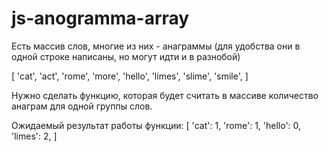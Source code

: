 # js-anogramma-array

Есть массив слов, многие из них - анаграммы (для удобства они в одной строке написаны, но могут идти и в разнобой)

[
'cat', 'act',
'rome', 'more',
'hello',
'limes', 'slime', 'smile',
]

Нужно сделать функцию, которая будет считать в массиве количество анаграм для одной группы слов.

Ожидаемый результат работы функции:
[
'cat': 1,
'rome': 1,
'hello': 0,
'limes': 2,
]
